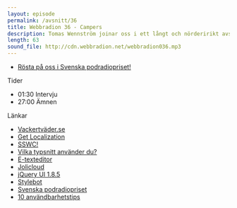 ```yaml
---
layout: episode
permalink: /avsnitt/36
title: Webbradion 36 - Campers
description: Tomas Wennström joinar oss i ett långt och nörderirikt avsnitt. Vi pratar bland annat om Tomas vackertväder.se, SSWC förstås och funderar på hur vilken kodeditor och inställningar som funkar bäst. 
length: 63
sound_file: http://cdn.webbradion.net/webbradion036.mp3
---
```


* [Rösta på oss i Svenska podradiopriset!](http://www.daytona.se/podradiopriset/2010)

Tider

* 01:30 Intervju
* 27:00 Ämnen

Länkar

* [Vackertväder.se](http://vackertvader.se)
* [Get Localization](http://www.getlocalization.com/)
* [SSWC!](http://www.swedensocialwebcamp.com/)
* [Vilka typsnitt använder du?](http://www.gnome.org/fonts/)
* [E-texteditor](http://www.e-texteditor.com/)
* [Jolicloud](http://www.jolicloud.com/)
* [jQuery UI 1.8.5](http://blog.jqueryui.com/2010/09/jquery-ui-1-8-5/)
* [Stylebot](http://stylebot.me/)
* [Svenska podradiopriset](http://www.daytona.se/podradiopriset/2010)
* [10 användbarhetstips](http://sixrevisions.com/usabilityaccessibility/10-usability-tips-based-on-research-studies/)

